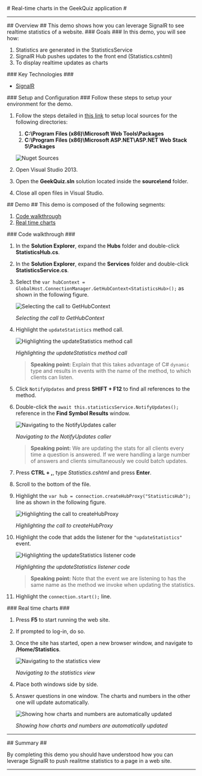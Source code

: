 ﻿<a name="title" />
# Real-time charts in the GeekQuiz application #

---
<a name="Overview" />
## Overview ##
This demo shows how you can leverage SignalR to see realtime statistics of a website.

<a id="goals" />
### Goals ###
In this demo, you will see how:

1. Statistics are generated in the StatisticsService
1. SignalR Hub pushes updates to the front end (Statistics.cshtml)
1. To display realtime updates as charts

<a name="technologies" />
### Key Technologies ###

* [SignalR](http://signalr.net/)

<a name="setup" />
### Setup and Configuration ###
Follow these steps to setup your environment for the demo.

1. Follow the steps detailed in [this link](http://docs.nuget.org/docs/creating-packages/hosting-your-own-nuget-feeds) to setup local sources for the following directories:

	1. **C:\Program Files (x86)\Microsoft Web Tools\Packages**
	1. **C:\Program Files (x86)\Microsoft ASP.NET\ASP.NET Web Stack 5\Packages**

	![Nuget Sources](Images/nuget-sources.png?raw=true)

1. Open Visual Studio 2013.
1. Open the **GeekQuiz.sln** solution located inside the **source\end** folder.
1. Close all open files in Visual Studio.

<a name="Demo" />
## Demo ##
This demo is composed of the following segments:

1. [Code walkthrough](#segment1)
1. [Real time charts](#segment2)

<a name="segment1" />
### Code walkthrough ###

1. In the **Solution Explorer**, expand the **Hubs** folder and double-click **StatisticsHub.cs**.

1. In the **Solution Explorer**, expand the **Services** folder and double-click **StatisticsService.cs**.

1. Select the `var hubContext = GlobalHost.ConnectionManager.GetHubContext<StatisticsHub>();` as shown in the following figure.

	![Selecting the call to GetHubContext](Images/gethubcontext.png?raw=true "Selecting the call to GetHubContext")

	_Selecting the call to GetHubContext_

1. Highlight the `updateStatistics` method call.

	![Highlighting the updateStatistics method call](Images/updatestatistics.png?raw=true "Highlighting the updateStatistics method call")

	_Highlighting the updateStatistics method call_

	> **Speaking point:** Explain that this takes advantage of C# `dynamic` type and results in events with the name of the method, to which clients can listen.

1. Click `NotifyUpdates` and press **SHIFT + F12** to find all references to the method.

1. Double-click the `await this.statisticsService.NotifyUpdates();` reference in the **Find Symbol Results** window.

	![Navigating to the NotifyUpdates caller](Images/notifyupdatesreference.png?raw=true "Navigating to the NotifyUpdates caller")

	_Navigating to the NotifyUpdates caller_

	> **Speaking point:** We are updating the stats for all clients every time a question is answered. If we were handling a large number of answers and clients simultaneously we could batch updates.

1. Press **CTRL + ,**, type _Statistics.cshtml_ and press **Enter**.

1. Scroll to the bottom of the file.

1. Highlight the `var hub = connection.createHubProxy("StatisticsHub");` line as shown in the following figure.

	![Highlighting the call to createHubProxy](Images/createhubproxy.png?raw=true "Highlighting the call to createHubProxy")

	_Highlighting the call to createHubProxy_

1. Highlight the code that adds the listener for the `"updateStatistics"` event.

	![Highlighting the updateStatistics listener code](Images/updatestatisticslistener.png?raw=true "Highlighting the updateStatistics listener code")

	_Highlighting the updateStatistics listener code_

	> **Speaking point:** Note that the event we are listening to has the same name as the method we invoke when updating the statistics.

1. Highlight the `connection.start();` line.


<a name="segment2" />
### Real time charts ###

1. Press **F5** to start running the web site.

1. If prompted to log-in, do so.

1. Once the site has started, open a new browser window, and navigate to **/Home/Statistics**.

	![Navigating to the statistics view](Images/statistics.png?raw=true "Navigating to the statistics view")

	_Navigating to the statistics view_

1. Place both windows side by side.

1. Answer questions in one window. The charts and numbers in the other one will update automatically.

	![Showing how charts and numbers are automatically updated](Images/automatic-update.png?raw=true "Showing how charts and numbers are automatically updated")

	_Showing how charts and numbers are automatically updated_


---
<a name="Summary" />
## Summary ##

By completing this demo you should have understood how you can leverage SignalR to push realitme statistics to a page in a web site.

---
